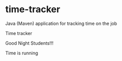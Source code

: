 # time-tracker
Java (Maven) application for tracking time on the job

Time tracker

Good Night Students!!!

Time is running 
